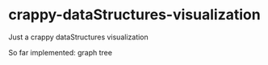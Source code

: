 # crappy-dataStructures-visualization
Just a crappy dataStructures visualization

So far implemented:
  graph
  tree
